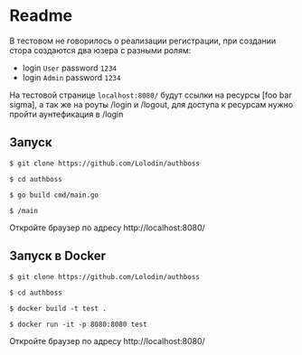 # Readme
В тестовом не говорилось о реализации регистрации, при создании стора
создаются два юзера с разными ролям: 
* login `User` password `1234`
* login `Admin` password `1234`

На тестовой странице `localhost:8080/` будут ссылки на ресурсы [foo bar sigma], 
а так же на роуты /login и /logout, для доступа к ресурсам нужно пройти аунтефикация в /login

## Запуск

`$ git clone https://github.com/Lolodin/authboss`

`$ cd authboss`

`$ go build cmd/main.go `

`$ /main`

Откройте браузер по адресу http://localhost:8080/ 

## Запуск в Docker

`$ git clone https://github.com/Lolodin/authboss`

`$ cd authboss`

`$ docker build -t test .`

`$ docker run -it -p 8080:8080 test`

Откройте браузер по адресу http://localhost:8080/ 